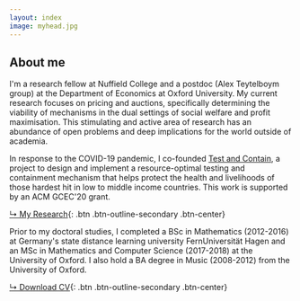```yaml
---
layout: index
image: myhead.jpg
---
```

## About me
I'm a research fellow at Nuffield College and a postdoc (Alex Teytelboym group) at the Department of Economics at Oxford University. My current research focuses on pricing and auctions, specifically determining the viability
of mechanisms in the dual settings of social welfare and profit maximisation. This
stimulating and active area of research has an abundance of open problems and deep
implications for the world outside of academia.

In response to the COVID-19 pandemic, I co-founded [Test and Contain](http://testandcontain.com),
a project to design and implement a resource-optimal testing and containment mechanism
that helps protect the health and livelihoods of those hardest hit in low to middle income
countries. This work is supported by an ACM GCEC'20 grant.

[↳ My Research](research.html){: .btn .btn-outline-secondary .btn-center}

Prior to my doctoral studies, I completed a BSc in Mathematics (2012-2016) at Germany's
state distance learning university FernUniversität Hagen and an MSc in Mathematics and
Computer Science (2017-2018) at the University of Oxford. I also hold a BA degree in Music
(2008-2012) from the University of Oxford.

[↳ Download CV](assets/files/cv.pdf){: .btn .btn-outline-secondary .btn-center}
